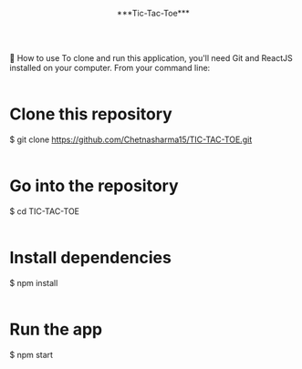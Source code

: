 <p align="center">***T i c - T a c - T o e*** </p>
  <br><br>

📖 How to use
To clone and run this application, you'll need Git and ReactJS installed on your computer. From your command line:<br><br>

# Clone this repository <br>
$ git clone https://github.com/Chetnasharma15/TIC-TAC-TOE.git
<br><br>

# Go into the repository<br>
$ cd TIC-TAC-TOE<br><br>

# Install dependencies <br>
$ npm install <br><br>

# Run the app<br>
$ npm start


 
 
